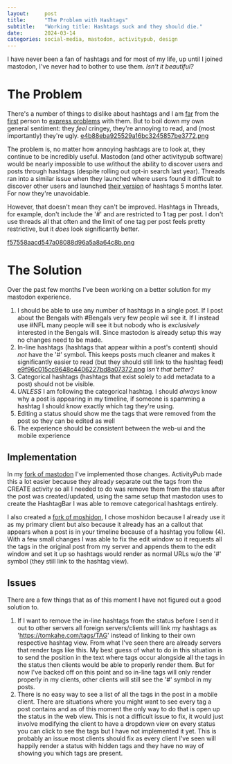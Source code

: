 ```yaml
---
layout:     post
title:      "The Problem with Hashtags"
subtitle:	"Working title: Hashtags suck and they should die."
date:       2024-03-14 
categories: social-media, mastodon, activitypub, design
---
```

I have never been a fan of hashtags and for most of my life, up until I joined mastodon, I've never had to bother to use them.
*Isn't it beautiful?*

# The Problem

 There's a number of things to dislike about hashtags and I am [far](https://medium.com/endless/an-open-letter-to-people-who-use-hashtags-89fb7694c97e) from the [first](https://markwyner.medium.com/hashtag-accessibility-by-everyone-for-everyone-298667b2d891) person to  [express problems](https://medium.com/chris-messina/the-problem-with-the-problems-with-hashtags-35d4ba29b04d) with them. But to boil down my own general sentiment: they *feel* cringey, they're annoying to read, and (most importantly) they're ugly.
[e4b88eba925529a16bc3245857be3772.png](:/ebea9063d1774a16b6265ccbba1bd0bd)

The problem is, no matter how annoying hashtags are to look at, they continue to be incredibly useful. Mastodon (and other activitypub software) would be nearly impossible to use w/ithout the ability to discover users and posts through hashtags (despite rolling out opt-in search last year). Threads ran into a similar issue when they launched where users found it difficult to discover other users and launched [their version](https://www.theverge.com/2023/12/7/23992357/threads-hashtags-tags) of hashtags 5 months later. For now they're unavoidable. 

However, that doesn't mean they can't be improved. Hashtags in Threads, for example, don't include the '#' and are restricted to 1 tag per post. I don't use threads all that often and the limit of one tag per post feels pretty restrictive, but it *does* look significantly better. 

[f57558aacd547a08088d96a5a8a64c8b.png](:/e68555bd2f7b4e47b5ab3f6f05493b15)

# The Solution
Over the past few months I've been working on a better solution for my mastodon experience. 

1. I should be able to use any number of hashtags in a single post. If I post about the Bengals with #Bengals very few people wil see it. If I instead use #NFL many people will see it but nobody who is *exclusively* interested in the Bengals will. Since mastodon is already setup this way no changes need to be made.
2. In-line hashtags (hashtags that appear within a post's content) should *not* have the '#' symbol. This keeps posts much cleaner and makes it significantly easier to read (but they should still link to the hashtag feed)
[e9f96c015cc9648c4406227bd8a07372.png](:/0b3eb4520d9b4728b81a61f8e673e552)
*Isn't that better?*
3. Categorical hashtags (hashtags that exist solely to add metadata to a post) should not be visible. 
4. *UNLESS* I am following the categorical hashtag. I should *always* know why a post is appearing in my timeline, if someone is spamming a hashtag I should know exactly which tag they're using.
5. Editing a status should show me the tags that were removed from the post so they can be edited as well
6. The experience should be consistent between the web-ui and the mobile experience

## Implementation
In my [fork of mastodon](https://github.com/TomCasavant/mastodon) I've implemented those changes. ActivityPub made this a lot easier because they already separate out the tags from the CREATE activity so all I needed to do was remove them from the status after the post was created/updated, using the same setup that mastodon uses to create the HashtagBar I was able to remove categorical hashtags entirely. 

I also created a [fork of moshidon](https://github.com/TomCasavant/moshidon), I chose moshidon because I already use it as my primary client but also because it already has an a callout that appears when a post is in your timeline because of a hashtag you follow (4). With a few small changes I was able to fix the edit window so it requests all the tags in the original post from my server and appends them to the edit window and set it up so hashtags would render as normal URLs w/o the '#' symbol (they still link to the hashtag view). 

## Issues
There are a few things that as of this moment I have not figured out a good solution to.
1. If I want to remove the in-line hashtags from the status before I send it out to other servers all foreign servers/clients will link my hashtags as 'https://tomkahe.com/tags/TAG' instead of linking to their own respective hashtag view. From what I've seen there are already servers that render tags like this. My best guess of what to do in this situation is to send the position in the text where tags occur alongside all the tags in the status then clients would be able to properly render them. But for now I've backed off on this point and so in-line tags will only render properly in my clients, other clients will still see the '#' symbol in my posts.
2. There is no easy way to see a list of all the tags in the post in a mobile client. There are situations where you might want to see every tag a post contains and as of this moment the only way to do that is open up the status in the web view. This is not a difficult issue to fix, it would just involve modifying the client to have a dropdown view on every status you can click to see the tags but I have not implemented it yet. This is probably an issue most clients should fix as every client I've seen will happily render a status with hidden tags and they have no way of showing you which tags are present. 
